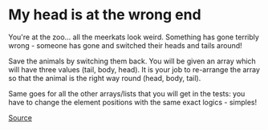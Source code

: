 # My head is at the wrong end

You're at the zoo... all the meerkats look weird. Something has gone terribly
wrong - someone has gone and switched their heads and tails around!

Save the animals by switching them back. You will be given an array which will
have three values (tail, body, head). It is your job to re-arrange the array so
that the animal is the right way round (head, body, tail).

Same goes for all the other arrays/lists that you will get in the tests: you have
to change the element positions with the same exact logics - simples!

[Source](https://www.codewars.com/kata/56f699cd9400f5b7d8000b55)
